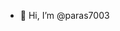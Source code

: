 - 👋 Hi, I’m @paras7003

<!---
paras7003/paras7003 is a ✨ special ✨ repository because its `README.md` (this file) appears on your GitHub profile.
You can click the Preview link to take a look at your changes.
--->

